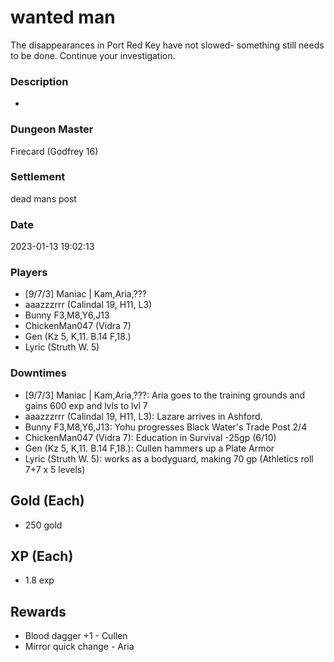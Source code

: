 # wanted man
The disappearances in Port Red Key have not slowed- something still needs to be done. Continue your investigation.
### Description
-
### Dungeon Master
Firecard (Godfrey 16)
### Settlement
dead mans post
### Date
2023-01-13 19:02:13
### Players
* [9/7/3] Maniac | Kam,Aria,???
* aaazzzrrr (Calindal 19, H11, L3)
* Bunny F3,M8,Y6,J13
* ChickenMan047 (Vidra 7)
* Gen (Kz 5, K,11. B.14 F,18.)
* Lyric (Struth W. 5)
### Downtimes
* [9/7/3] Maniac | Kam,Aria,???: Aria goes to the training grounds and gains 600 exp and lvls to lvl 7
* aaazzzrrr (Calindal 19, H11, L3): Lazare arrives in Ashford.
* Bunny F3,M8,Y6,J13: Yohu progresses Black Water's Trade Post 2/4
* ChickenMan047 (Vidra 7): Education in Survival -25gp (6/10)
* Gen (Kz 5, K,11. B.14 F,18.): Cullen hammers up a Plate Armor
* Lyric (Struth W. 5): works as a bodyguard, making 70 gp (Athletics roll 7+7 x 5 levels)
## Gold (Each)
* 250 gold
## XP (Each)
* 1.8 exp
## Rewards
* Blood dagger +1 - Cullen
* Mirror quick change - Aria